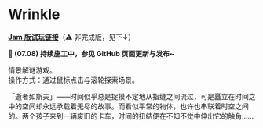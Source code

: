 # Wrinkle

**[Jam 版试玩链接](https://0-th.art/wrinkle/)**（⚠️ 非完成版，见下↓）

**🚧 (07.08) 持续施工中，参见 GitHub 页面更新与发布~**

情景解谜游戏。  
操作方式：通过鼠标点击与滚轮探索场景。

「逝者如斯夫」——时间似乎总是捉摸不定地从指缝之间流过，可是矗立在时间之中的空间却永远承载着无尽的故事。而看似平常的物体，也许也串联着时空之间的。两个孩子来到一辆废旧的卡车，时间的扭结便在不知不觉中伸出它的触角……
